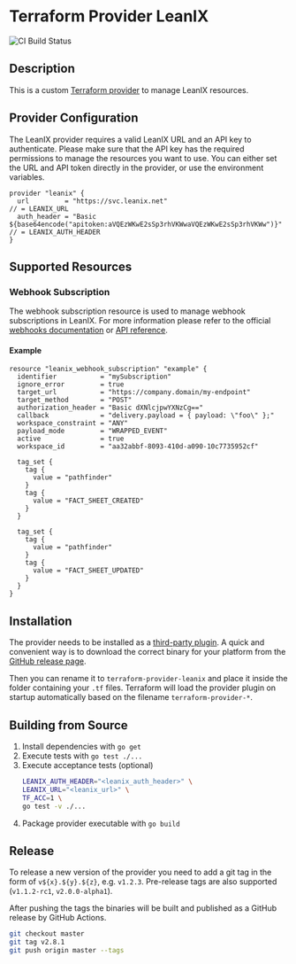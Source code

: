 # Terraform Provider LeanIX

![CI Build Status](https://github.com/codecentric/terraform-provider-leanix/workflows/CI/badge.svg?branch=master)

## Description

This is a custom [Terraform provider](https://www.terraform.io/docs/providers/index.html) to manage LeanIX resources.

## Provider Configuration

The LeanIX provider requires a valid LeanIX URL and an API key to authenticate. Please make sure that the API key has the required permissions to manage the resources you want to use. You can either set the URL and API token directly in the provider, or use the environment variables.

```hcl
provider "leanix" {
  url         = "https://svc.leanix.net"                                                     // = LEANIX_URL
  auth_header = "Basic ${base64encode("apitoken:aVQEzWKwE2sSp3rhVKWwaVQEzWKwE2sSp3rhVKWw")}" // = LEANIX_AUTH_HEADER
}
```

## Supported Resources

### Webhook Subscription

The webhook subscription resource is used to manage webhook subscriptions in LeanIX. For more information please refer to the official [webhooks documentation](https://dev.leanix.net/docs/webhooks) or [API reference](https://eu-svc.leanix.net/services/webhooks/v1/docs/#/).

#### Example

```hcl
resource "leanix_webhook_subscription" "example" {
  identifier           = "mySubscription"
  ignore_error         = true
  target_url           = "https://company.domain/my-endpoint"
  target_method        = "POST"
  authorization_header = "Basic dXNlcjpwYXNzCg=="
  callback             = "delivery.payload = { payload: \"foo\" };"
  workspace_constraint = "ANY"
  payload_mode         = "WRAPPED_EVENT"
  active               = true
  workspace_id         = "aa32abbf-8093-410d-a090-10c7735952cf"

  tag_set {
    tag {
      value = "pathfinder"
    }
    tag {
      value = "FACT_SHEET_CREATED"
    }
  }

  tag_set {
    tag {
      value = "pathfinder"
    }
    tag {
      value = "FACT_SHEET_UPDATED"
    }
  }
}
```

## Installation

The provider needs to be installed as a [third-party plugin](https://www.terraform.io/docs/configuration/providers.html#third-party-plugins). A quick and convenient way is to download the correct binary for your platform from the [GitHub release page](https://github.com/codecentric/terraform-provider-leanix/releases).

Then you can rename it to `terraform-provider-leanix` and place it inside the folder containing your `.tf` files. Terraform will load the provider plugin on startup automatically based on the filename `terraform-provider-*`.

## Building from Source

1. Install dependencies with `go get`
2. Execute tests with `go test ./...`
3. Execute acceptance tests (optional)
   ```sh
   LEANIX_AUTH_HEADER="<leanix_auth_header>" \
   LEANIX_URL="<leanix_url>" \
   TF_ACC=1 \
   go test -v ./...
   ```
4. Package provider executable with `go build`

## Release

To release a new version of the provider you need to add a git tag in the form of `v${x}.${y}.${z}`, e.g. `v1.2.3`. Pre-release tags are also supported (`v1.1.2-rc1`, `v2.0.0-alpha1`).

After pushing the tags the binaries will be built and published as a GitHub release by GitHub Actions.

```sh
git checkout master
git tag v2.8.1
git push origin master --tags
```
